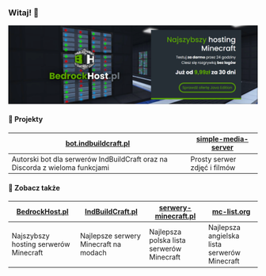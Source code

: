 ### Witaj! 👋

[![BedrockHost.pl](https://raw.githubusercontent.com/PanSzelescik/PanSzelescik/main/bedrockhost.png)](https://bedrockhost.pl/?u=PanSzelescik&utm_source=github-PanSzelescik&utm_medium=readme-image&utm_campaign=web)

#### 📁 Projekty

| [bot.indbuildcraft.pl](https://bot.indbuildcraft.pl/?u=PanSzelescik&utm_source=github-PanSzelescik&utm_medium=readme-link&utm_campaign=web) | [simple-media-server](https://github.com/PanSzelescik/simple-media-server?u=PanSzelescik&utm_source=github-PanSzelescik&utm_medium=readme-link&utm_campaign=web) |
| --- | --- |
| Autorski bot dla serwerów IndBuildCraft oraz na Discorda z wieloma funkcjami | Prosty serwer zdjęć i filmów |

#### 📁 Zobacz także
| [BedrockHost.pl](https://bedrockhost.pl/?u=PanSzelescik&utm_source=github-PanSzelescik&utm_medium=readme-link&utm_campaign=web) | [IndBuildCraft.pl](https://indbuildcraft.pl/?u=PanSzelescik&utm_source=github-PanSzelescik&utm_medium=readme-link&utm_campaign=web) | [serwery-minecraft.pl](https://serwery-minecraft.pl/?u=PanSzelescik&utm_source=github-PanSzelescik&utm_medium=readme-link&utm_campaign=web) | [mc-list.org](https://mc-list.org/?u=PanSzelescik&utm_source=github-PanSzelescik&utm_medium=readme-link&utm_campaign=web)
| --- | --- | --- | --- |
| Najszybszy hosting serwerów Minecraft | Najlepsze serwery Minecraft na modach | Najlepsza polska lista serwerów Minecraft | Najlepsza angielska lista serwerów Minecraft |

